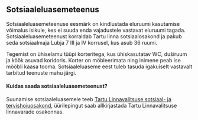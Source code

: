 ## Sotsiaaleluasemeteenus
Sotsiaaleluasemeteenuse eesmärk on kindlustada eluruumi kasutamise võimalus isikule, kes ei suuda enda vajadustele vastavat eluruumi tagada.
Sotsiaaleluasemeteenust korraldab Tartu linna sotsiaalosakond ja pakub seda sotsiaalmaja Lubja 7 III ja IV korrusel, kus asub 36 ruumi.

Tegemist on ühiselamu tüüpi korteritega, kus ühiskasutatav WC,
duširuum ja köök asuvad koridoris.
Korter on möbleerimata ning inimene peab ise mööbli kaasa tooma. Sotsiaaleluaseme
eest tuleb tasuda igakuiselt vastavalt tarbitud teenuste mahu järgi.

#### Kuidas saada sotsiaaleluasemeteenust?
Suunamise sotsiaaleluasemele teeb [Tartu Linnavalitsuse sotsiaal- ja
tervishoiuosakond](https://www.tartu.ee/et/sotsiaal-ja-tervishoiuosakond),
üürilepingut saab allkirjastada Tartu Linnavalitsuse linnavarade osakonnas.
